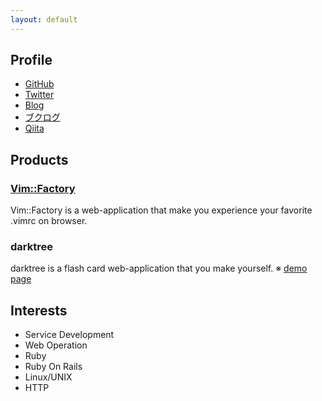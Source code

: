 ```yaml
---
layout: default
---
```


## Profile
- [GitHub](https://github.com/mogulla3)
- [Twitter](https://twitter.com/mogulla3)
- [Blog](http://sandragon.hatenablog.com/)
- [ブクログ](http://booklog.jp/users/mogulla3)
- [Qiita](http://qiita.com/mogulla3)

## Products

### [Vim::Factory](http://vimfactory.com)
Vim::Factory is a web-application that make you experience your favorite .vimrc on browser.

### darktree
darktree is a flash card web-application that you make yourself.
※ [demo page](http://darktree.herokuapp.com)

## Interests
- Service Development
- Web Operation
- Ruby
- Ruby On Rails
- Linux/UNIX
- HTTP
